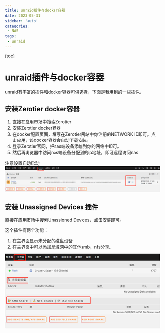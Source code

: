 ```yaml
---
title: unraid插件与docker容器
date: 2023-05-31
sidebar: 'auto'
categories: 
 - NAS
tags:
 - unraid
---
```


[toc]

# unraid插件与docker容器

unraid有丰富的插件和docker容器可供选择，下面是我用到的一些插件。

## 安装Zerotier docker容器

1. 直接在应用市场中搜索Zerotier
2. 安装Zerotier docker容器
3. 在docker配置页面，填写在Zerotier网站中你注册的NETWORK ID即可。点击应用，该docker容器会自动下载安装。
4. 登录Zerotier官网，把nas端设备添加到你的网络中即可。
5. 然后再浏览器中访问nas端设备分配到的ip地址，即可远程访问nas

注意设置自动启动
![unraid_20230531234841.png](../blog_img/unraid_20230531234841.png)

## 安装 Unassigned Devices 插件

直接在应用市场中搜索Unassigned Devices，点击安装即可。

这个插件有两个功能：
1. 在主界面显示未分配的磁盘设备
2. 在主界面中可以添加局域网中的其他smb，nfs分享。

![unraid_20230602003620.png](../blog_img/unraid_20230602003620.png)

